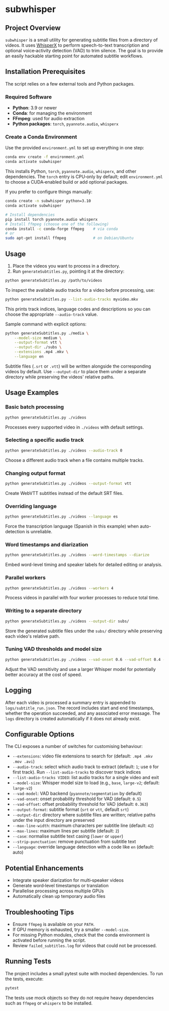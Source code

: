 # subwhisper

## Project Overview

`subwhisper` is a small utility for generating subtitle files from a
directory of videos.  It uses
[WhisperX](https://github.com/m-bain/whisperX) to perform speech-to-text
transcription and optional voice‑activity detection (VAD) to trim
silence.  The goal is to provide an easily hackable starting point for
automated subtitle workflows.

## Installation Prerequisites

The script relies on a few external tools and Python packages.

### Required Software

- **Python**: 3.9 or newer
- **Conda**: for managing the environment
- **FFmpeg**: used for audio extraction
- **Python packages**: `torch`, `pyannote.audio`, `whisperx`

### Create a Conda Environment

Use the provided `environment.yml` to set up everything in one step:

```bash
conda env create -f environment.yml
conda activate subwhisper
```

This installs Python, `torch`, `pyannote.audio`, `whisperx`, and other
dependencies.  The `torch` entry is CPU‑only by default; edit
`environment.yml` to choose a CUDA‑enabled build or add optional packages.

If you prefer to configure things manually:

```bash
conda create -n subwhisper python=3.10
conda activate subwhisper

# Install dependencies
pip install torch pyannote.audio whisperx
# Install ffmpeg (choose one of the following)
conda install -c conda-forge ffmpeg    # via conda
# or
sudo apt-get install ffmpeg            # on Debian/Ubuntu
```

## Usage

1. Place the videos you want to process in a directory.
2. Run `generateSubtitles.py`, pointing it at the directory:

```bash
python generateSubtitles.py /path/to/videos
```

To inspect the available audio tracks for a video before processing, use:

```bash
python generateSubtitles.py --list-audio-tracks myvideo.mkv
```

This prints track indices, language codes and descriptions so you can choose the
appropriate `--audio-track` value.

Sample command with explicit options:

```bash
python generateSubtitles.py ./media \
    --model-size medium \
    --output-format vtt \
    --output-dir ./subs \
    --extensions .mp4 .mkv \
    --language en
```

Subtitle files (`.srt` or `.vtt`) will be written alongside the
corresponding videos by default.  Use `--output-dir` to place them under a
separate directory while preserving the videos' relative paths.

## Usage Examples

### Basic batch processing

```bash
python generateSubtitles.py ./videos
```

Processes every supported video in `./videos` with default settings.

### Selecting a specific audio track

```bash
python generateSubtitles.py ./videos --audio-track 0
```

Choose a different audio track when a file contains multiple tracks.

### Changing output format

```bash
python generateSubtitles.py ./videos --output-format vtt
```

Create WebVTT subtitles instead of the default SRT files.

### Overriding language

```bash
python generateSubtitles.py ./videos --language es
```

Force the transcription language (Spanish in this example) when
auto-detection is unreliable.

### Word timestamps and diarization

```bash
python generateSubtitles.py ./videos --word-timestamps --diarize
```

Embed word-level timing and speaker labels for detailed editing or analysis.

### Parallel workers

```bash
python generateSubtitles.py ./videos --workers 4
```

Process videos in parallel with four worker processes to reduce total time.

### Writing to a separate directory

```bash
python generateSubtitles.py ./videos --output-dir subs/
```

Store the generated subtitle files under the `subs/` directory while
preserving each video's relative path.

### Tuning VAD thresholds and model size

```bash
python generateSubtitles.py ./videos --vad-onset 0.6 --vad-offset 0.4 --model-size large-v2
```

Adjust the VAD sensitivity and use a larger Whisper model for potentially
better accuracy at the cost of speed.

## Logging

After each video is processed a summary entry is appended to
`logs/subtitle_run.json`. The record includes start and end timestamps,
whether the operation succeeded, and any associated error message. The
`logs` directory is created automatically if it does not already exist.

## Configurable Options

The CLI exposes a number of switches for customising behaviour:

- `--extensions`: video file extensions to search for (default: `.mp4 .mkv .mov .avi`)
- `--audio-track`: select which audio track to extract (default: `1`; use `0` for first track). Run `--list-audio-tracks` to discover track indices
- `--list-audio-tracks VIDEO`: list audio tracks for a single video and exit
- `--model-size`: Whisper model size to load (e.g., `base`, `large-v2`; default: `large-v2`)
- `--vad-model`: VAD backend (`pyannote/segmentation` by default)
- `--vad-onset`: onset probability threshold for VAD (default: `0.5`)
- `--vad-offset`: offset probability threshold for VAD (default: `0.363`)
- `--output-format`: subtitle format (`srt` or `vtt`, default `srt`)
- `--output-dir`: directory where subtitle files are written; relative paths
  under the input directory are preserved
- `--max-line-width`: maximum characters per subtitle line (default: `42`)
- `--max-lines`: maximum lines per subtitle (default: `2`)
- `--case`: normalise subtitle text casing (`lower` or `upper`)
- `--strip-punctuation`: remove punctuation from subtitle text
- `--language`: override language detection with a code like `en` (default: auto)

## Potential Enhancements

- Integrate speaker diarization for multi‑speaker videos
- Generate word‑level timestamps or translation
- Parallelise processing across multiple GPUs
- Automatically clean up temporary audio files

## Troubleshooting Tips

- Ensure `ffmpeg` is available on your `PATH`.
- If GPU memory is exhausted, try a smaller `--model-size`.
- For missing Python modules, check that the conda environment is
  activated before running the script.
- Review `failed_subtitles.log` for videos that could not be processed.

## Running Tests

The project includes a small pytest suite with mocked dependencies. To run
the tests, execute:

```bash
pytest
```

The tests use mock objects so they do not require heavy dependencies such as
`ffmpeg` or `whisperx` to be installed.

